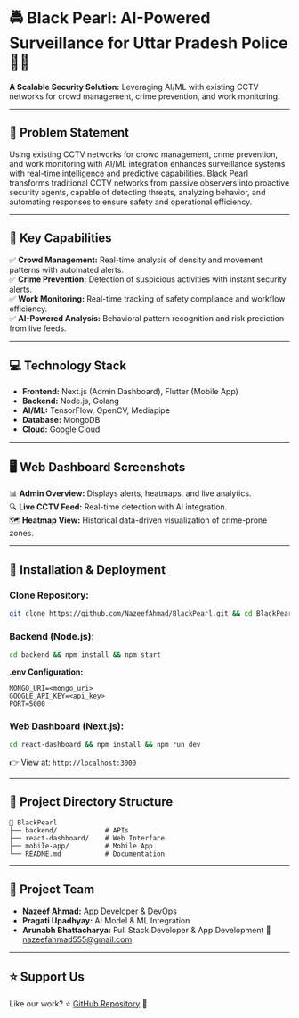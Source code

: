 # 🚔 Black Pearl: AI-Powered Surveillance for Uttar Pradesh Police 🚨🧠

**A Scalable Security Solution:** Leveraging AI/ML with existing CCTV networks for crowd management, crime prevention, and work monitoring.

---
## 📝 Problem Statement
Using existing CCTV networks for crowd management, crime prevention, and work monitoring with AI/ML integration enhances surveillance systems with real-time intelligence and predictive capabilities. Black Pearl transforms traditional CCTV networks from passive observers into proactive security agents, capable of detecting threats, analyzing behavior, and automating responses to ensure safety and operational efficiency.

---
## 🌟 Key Capabilities
✅ **Crowd Management:** Real-time analysis of density and movement patterns with automated alerts.  
✅ **Crime Prevention:** Detection of suspicious activities with instant security alerts.  
✅ **Work Monitoring:** Real-time tracking of safety compliance and workflow efficiency.  
✅ **AI-Powered Analysis:** Behavioral pattern recognition and risk prediction from live feeds.

---
## 💻 Technology Stack
- **Frontend:** Next.js (Admin Dashboard), Flutter (Mobile App)  
- **Backend:** Node.js, Golang  
- **AI/ML:** TensorFlow, OpenCV, Mediapipe  
- **Database:** MongoDB  
- **Cloud:** Google Cloud  

---
## 🖥️ Web Dashboard Screenshots
📊 **Admin Overview:** Displays alerts, heatmaps, and live analytics.  
🔍 **Live CCTV Feed:** Real-time detection with AI integration.  
🗺️ **Heatmap View:** Historical data-driven visualization of crime-prone zones.  

---
## 🚀 Installation & Deployment
### Clone Repository:
```bash
git clone https://github.com/NazeefAhmad/BlackPearl.git && cd BlackPearl
```
### Backend (Node.js):
```bash
cd backend && npm install && npm start
```
**.env Configuration:**
```env
MONGO_URI=<mongo_uri>
GOOGLE_API_KEY=<api_key>
PORT=5000
```
### Web Dashboard (Next.js):
```bash
cd react-dashboard && npm install && npm run dev
```
👉 View at: `http://localhost:3000`

---
## 📂 Project Directory Structure
```
📂 BlackPearl
├── backend/            # APIs
├── react-dashboard/    # Web Interface
├── mobile-app/         # Mobile App
└── README.md           # Documentation
```
---
## 👥 Project Team
- **Nazeef Ahmad:** App Developer & DevOps  
- **Pragati Upadhyay:** AI Model & ML Integration  
- **Arunabh Bhattacharya:** Full Stack Developer & App Development
📧 [nazeefahmad555@gmail.com](mailto:nazeefahmad555@gmail.com)

---
## ⭐ Support Us
Like our work? ⭐ [GitHub Repository](https://github.com/NazeefAhmad/BlackPearl) 🚀
